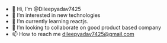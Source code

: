 - 👋 Hi, I’m @Dileepyadav7425
- 👀 I’m interested in new technologies
- 🌱 I’m currently learning reactjs.
- 💞️ I’m looking to collaborate on good product based company
- 📫 How to reach me dileepyadav7425@gmail.com

<!---
Dileepyadav7425/Dileepyadav7425 is a ✨ special ✨ repository because its `README.md` (this file) appears on your GitHub profile.
You can click the Preview link to take a look at your changes.
--->
